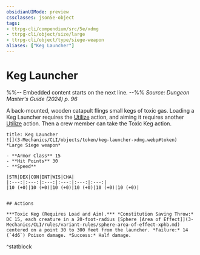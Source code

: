 ```yaml
---
obsidianUIMode: preview
cssclasses: json5e-object
tags:
- ttrpg-cli/compendium/src/5e/xdmg
- ttrpg-cli/object/size/large
- ttrpg-cli/object/type/siege-weapon
aliases: ["Keg Launcher"]
---
```

# Keg Launcher
%%-- Embedded content starts on the next line. --%%
*Source: Dungeon Master's Guide (2024) p. 96*  

A back-mounted, wooden catapult flings small kegs of toxic gas. Loading a Keg Launcher requires the [Utilize](3-Mechanics/CLI/rules/actions.md#Utilize) action, and aiming it requires another [Utilize](3-Mechanics/CLI/rules/actions.md#Utilize) action. Then a crew member can take the Toxic Keg action.

```ad-statblock
title: Keg Launcher
![](3-Mechanics/CLI/objects/token/keg-launcher-xdmg.webp#token)
*Large Siege weapon*

- **Armor Class** 15
- **Hit Points** 30
- **Speed** 

|STR|DEX|CON|INT|WIS|CHA|
|:---:|:---:|:---:|:---:|:---:|:---:|
|10 (+0)|10 (+0)|10 (+0)|10 (+0)|10 (+0)|10 (+0)|


## Actions

***Toxic Keg (Requires Load and Aim).*** *Constitution Saving Throw:* DC 15, each creature in a 20-foot-radius [Sphere [Area of Effect]](3-Mechanics/CLI/rules/variant-rules/sphere-area-of-effect-xphb.md) centered on a point 30 to 300 feet from the launcher. *Failure:* 14 (`4d6`) Poison damage. *Success:* Half damage.
```
^statblock
